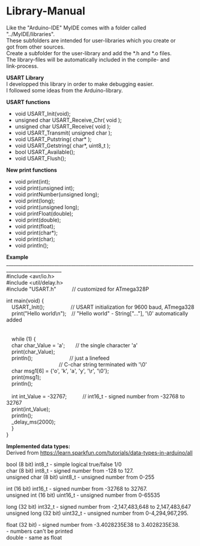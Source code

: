 # Library-Manual<br>
Like the "Arduino-IDE" MyIDE comes with a folder called "../MyIDE/libraries".<br>
These subfolders are intended for user-libraries which you create or<br>
got from other sources.<br>
Create a subfolder for the user-library and add the *.h and *.o files.<br>
The library-files will be automatically included in the compile- and<br>
link-process.<br>

**USART Library**<br>
I developped this library in order to make debugging easier.<br>
I followed some ideas from the Arduino-library.<br>

**USART functions<br>**
* void USART_Init(void);<br>
* unsigned char USART_Receive_Chr( void );<br>
* unsigned char USART_Receive( void );<br>
* void USART_Transmit( unsigned char );<br>
* void USART_Putstring( char* );<br>
* void USART_Getstring( char*, uint8_t );<br>
* bool USART_Available();<br>
* void USART_Flush();<br>

**New print functions<br>**
* void print(int);<br>
* void print(unsigned int);<br>
* void printNumber(unsigned long);<br>
* void print(long);<br>
* void print(unsigned long);<br>
* void printFloat(double);<br>
* void print(double);<br>
* void print(float);<br>
* void print(char*);<br>
* void print(char);<br>
* void println();<br>

**Example<br>**
_____________________________________________________________________________________________________<br>
#include &lt;avr/io.h&gt;<br>
#include &lt;util/delay.h&gt;<br>
#include "USART.h"&ensp;&ensp;&ensp;&ensp;&emsp;// customized for ATmega328P<br>

int main(void) {<br>
&emsp;USART_Init();&emsp;&emsp;&emsp;&emsp;&emsp;// USART initialization for 9600 baud, ATmega328<br>
&emsp;print("Hello world\n");&emsp;// "Hello world" - String["..."], '\0' automatically added<br>
<br>	   
&emsp;while (1) {<br>
&emsp;char char_Value = 'a';&emsp;&emsp;// the single character 'a'<br>
&emsp;print(char_Value);<br>
&emsp;println();&emsp;&emsp;&emsp;&emsp;&emsp;&emsp;&emsp;// just a linefeed<br>
&emsp;&emsp;&emsp;&emsp;&emsp;&emsp;&emsp;&emsp;&emsp;&emsp;// C-char string terminated with '\0'<br>
&emsp;char msg1[6] = {'o', 'k', 'a', 'y', '\r', '\0'};<br>
&emsp;print(msg1);<br>
&emsp;println();<br>
<br>
&emsp;int int_Value = -32767;&emsp;&emsp;&emsp;// int16_t - signed number from -32768 to 32767<br>
&emsp;print(int_Value);<br>
&emsp;println();<br>
&emsp;_delay_ms(2000); <br>
&emsp;}<br>
}<br>		

**Implemented data types:<br>**
Derived from https://learn.sparkfun.com/tutorials/data-types-in-arduino/all<br>

bool (8 bit)           int8_t    - simple logical true/false 1/0<br>
char (8 bit)           int8_t    - signed number from -128 to 127. <br>
unsigned char (8 bit)  uint8_t   - unsigned number from 0-255<br>

int (16 bit)           int16_t  - signed number from -32768 to 32767.<br>
unsigned int (16 bit)  uint16_t - unsigned number from 0-65535<br> 

long (32 bit)          int32_t  - signed number from -2,147,483,648 to 2,147,483,647<br>
unsigned long (32 bit) uint32_t - unsigned number from 0-4,294,967,295.<br>

float (32 bit)                  - signed number from -3.4028235E38 to 3.4028235E38.<br>
								- numbers can't be printed<br>
double 							- same as float<br> 



